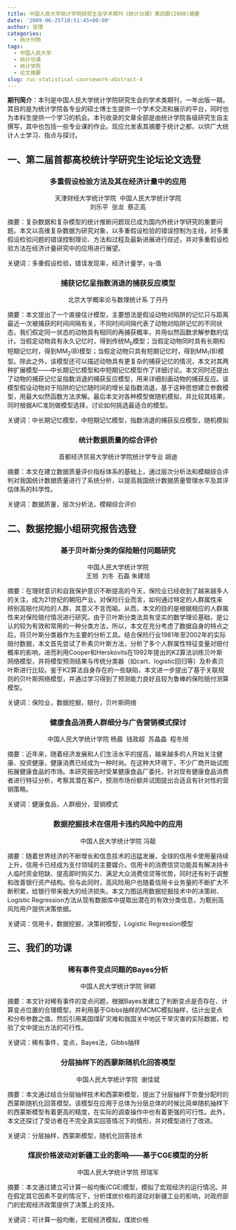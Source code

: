 ```yaml
---
title: 中国人民大学统计学院研究生会学术期刊《统计功课》第四期(2008)摘要
date: '2009-06-25T10:51:45+00:00'
author: 张璞
categories:
  - 统计刊物
tags:
  - 中国人民大学
  - 统计功课
  - 统计学院
  - 论文摘要
slug: ruc-statistical-coursework-abstract-4
---
```


**期刊简介**：本刊是中国人民大学统计学院研究生会的学术类期刊，一年出版一期。其目的是为统计学院各专业的硕士博士生提供一个学术交流和展示的平台，同时也为本科生提供一个学习的机会。本刊收录的文章全部是由统计学院各级研究生自主撰写，其中也包括一些专业课的作业。现应允发表其摘要于统计之都，以供广大统计人士学习、指点与探讨。

## 一、第二届首都高校统计学研究生论坛论文选登

<h3 style="text-align: center;">
  多重假设检验方法及其在经济计量中的应用
</h3>

<p style="text-align: center;">
  天津财经大学统计学院  中国人民大学统计学院<br /> 刘乐平  张龙  蔡正高
</p>

摘要：复杂数据和复杂模型的统计推断问题现已成为国内外统计学研究的重要问题。本文以高维复杂数据为研究对象，以多重假设检验的错误控制为主线，对多重假设检验问题的错误控制理论、方法和过程及最新进展进行综述，并对多重假设检验方法在经济计量研究中的应用进行展望。

关键词：多重假设检验，错误发现率，经济计量学，q-值

<h3 style="text-align: center;">
  捕获记忆呈指数消退的捕获反应模型
</h3>

<p style="text-align: center;">
  北京大学概率论与数理统计系 丁丹丹
</p>

摘要：本文提出了一个直接估计模型，主要想法是假设动物对陷阱的记忆只与距离最近一次被捕获的时间间隔有关，不同时间间隔代表了动物对陷阱记忆的不同状态，我们假定同一状态的动物具有相同的再捕获概率，并用似然函数求解参数的估计。当假定动物具有永久记忆时，得到传统M<sub>b</sub>模型；当假定动物同时具有长期和短期记忆时，得到MM<sub>2</sub>(B)模型；当假定动物只具有短期记忆时，得到MM<sub>1</sub>(B)模型。除此之外，该模型还可以描述动物具有更复杂的捕获记忆的情况，本文对其两种扩展模型——中长期记忆模型和中短期记忆模型作了详细讨论。本文同时还提出了动物的捕获记忆呈指数消退的捕获反应模型，用来详细刻画动物的捕获反应。该模型假设动物对于陷阱的记忆随时间的增长呈指数消退，基于这种思想建立参数模型，用最大似然函数方法求解。最后本文对各种模型做随机模拟，并比较其结果，同时根据AIC准则做模型选择，讨论如何挑选最适合的模型。

关键词：中长期记忆模型，中短期记忆模型，指数消退的捕获反应模型，随机模拟

<h3 style="text-align: center;">
  统计数据质量的综合评价
</h3>

<p style="text-align: center;">
  首都经济贸易大学统计学院统计学专业 胡迪
</p>

摘要：本文在建立数据质量评价指标体系的基础上，通过层次分析法和模糊综合评判对我国统计数据质量进行了系统分析，以提高我国统计数据质量管理水平及其评估体系的科学性。

关键词：数据质量，层次分析法，模糊综合评价

## 二、数据挖掘小组研究报告选登

<h3 style="text-align: center;">
  基于贝叶斯分类的保险赔付问题研究
</h3>

<p style="text-align: center;">
  中国人民大学统计学院<br /> 王旭  刘冬  石磊 朱建旭
</p>

摘要：在理财意识和自我保护意识不断提高的今天，保险业已经收到了越来越多人的关注，成为21世纪的朝阳产业。对保险行业而言，如何通过特定的人群属性来辨别高赔付风险的人群，其意义不言而喻。从而，本文的目的是根据相应的人群属性来对保险赔付情况进行研究。由于贝叶斯分类法具有坚实的数学理论基础，是公认的较为有效和常用的一种分类方法，所以，本文在充分考虑了数据自身的特点之后，将贝叶斯分类器作为主要的分析工具。结合保险行业1981年至2002年的实际赔付数据，本文首先尝试了朴素贝叶斯方法，分析了多个人群属性特征变量对赔付概率的影响，进而利用Cooper和Herskovits在1992年提出的K2算法训练贝叶斯网络模型，并将模型预测结果与传统分类器（如cart、logistic回归等）及朴素贝叶斯进行比较。鉴于K2算法自身存在的一些缺陷，本文进一步提出了基于关联规则的贝叶斯网络模型，并通过学习得到了预测能力良好且较为鲁棒的保险赔付测算模型。

关键词：保险业，数据挖掘，赔付，贝叶斯网络

<h3 style="text-align: center;">
  健康食品消费人群细分与广告营销模式探讨
</h3>

<p style="text-align: center;">
  中国人民大学统计学院 杨晨  钱政超  苏晶晶  程冬旭
</p>

摘要：近年来，随着经济发展和人们生活水平的提高，越来越多的人开始关注健康、投资健康，健康消费已经成为一种时尚。在这种大环境下，不少厂商开始试图拓展健康食品的市场。本研究报告时受某健康食品厂委托，针对现有健康食品消费者进行特征分析，考察其潜在客户，预测市场份额并试图提出合适且有针对性的营销策略。

关键词：健康食品，人群细分，营销模式

<h3 style="text-align: center;">
  数据挖掘技术在信用卡违约风险中的应用
</h3>

<p style="text-align: center;">
  中国人民大学统计学院 冯靓
</p>

摘要：随着世界经济的不断增长和信息技术的迅猛发展，全球的信用卡使用量持续上升，信用卡已经成为支付领域的主要媒介。信用卡的消费信贷功能具有解决持卡人临时资金短缺、提高即时购买力、满足大众消费信贷等优势，同时还有利于调整和改善银行资产结构。但与此同时，高风险用户也随着信用卡业务量的不断扩大不断积累，给银行带来极大的经济损失。本文力图运用数据挖掘技术中的决策树、Logistic Regression方法从现有数据库中提取出潜在的有效分类信息，为甄别高风险用户提供决策依据。

关键词：信用卡，数据挖掘，决策树模型，Logistic Regression模型

## 三、我们的功课

<h3 style="text-align: center;">
  稀有事件变点问题的Bayes分析
</h3>

<p style="text-align: center;">
  中国人民大学统计学院 钟颖
</p>

摘要：本文针对稀有事件的变点问题，根据Bayes发建立了判断变点是否存在、计算变点位置的合理模型，并利用基于Gibbs抽样的MCMC模拟抽样，估计出变点和分布参数之值。然后引用美国煤矿灾难和我国关中地区干旱灾害的实际数据，检验了文中提出方法的可行性。

关键词：稀有事件，变点，Bayes法，Gibbs抽样

<h3 style="text-align: center;">
  分层抽样下的西蒙斯随机化回答模型
</h3>

<p style="text-align: center;">
  中国人民大学统计学院  谢佳斌
</p>

摘要：本文通过结合分层抽样技术和西蒙斯模型，提出了分层抽样下奈曼分配时的西蒙斯随机化回答模型。该模型在应用于总体为分层总体的时候比简单随机抽样下的西蒙斯模型有着更高的精度，在实际的调查操作中也有着更强的可行性。此外，本文还探讨了受访者在不完全真实回答情况下的情形，并对模型进行了改进。

关键词：分层抽样，西蒙斯模型，随机化回答技术

<h3 style="text-align: center;">
  煤炭价格波动对新疆工业的影响——基于CGE模型的分析
</h3>

<p style="text-align: center;">
  中国人民大学统计学院 邢瑞军
</p>

摘要：本文通过建立可计算一般均衡(CGE)模型，模拟了宏观经济的运行情况。并在假定其它因素不变的情况下，分析煤炭价格的波动对新疆工业的影响，对政府部门的宏观经济政策提供了决策上的支持。

关键词：可计算一般均衡，宏观经济模拟，煤炭价格

